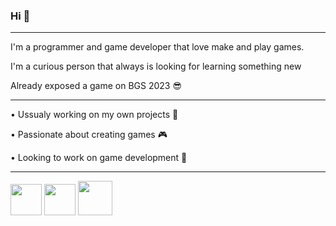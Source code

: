 ### Hi 👋
-----------------------------------------------------------------------------------------------------------------

I'm a programmer and game developer that love make and play games.





I'm a curious person that always is looking for learning something new





Already exposed a game on BGS 2023 😎


-----------------------------------------------------------------------------------------------------------------

• Ussualy working on my own projects 🏏





• Passionate about creating games 🎮





• Looking to work on game development 👾






-----------------------------------------------------------------------------------------------------------------







[<img src="https://github.com/MichelTCosta/MichelTCosta/assets/53797968/18ca590d-7ded-4130-b71d-f53f368c74c7" width="50" height="50">][1]
[<img src="https://github.com/MichelTCosta/MichelTCosta/assets/53797968/e0a5dca3-3955-4ea9-a602-1181c47f9656" width="50" height="50">][2]
[<img src="https://github.com/MichelTCosta/MichelTCosta/assets/53797968/a41faf57-9054-4978-921c-a987aaee3305" width="55" height="55">][3]



[1]: https://www.instagram.com/michelcosta255/?next=%2Fmichelllcosta%2F
[2]: https://www.linkedin.com/in/michel-costa-5073312b1/
[3]: https://michelcosta.itch.io
